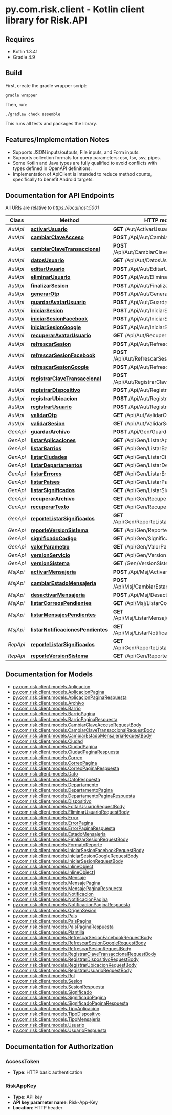 # py.com.risk.client - Kotlin client library for Risk.API

## Requires

* Kotlin 1.3.41
* Gradle 4.9

## Build

First, create the gradle wrapper script:

```
gradle wrapper
```

Then, run:

```
./gradlew check assemble
```

This runs all tests and packages the library.

## Features/Implementation Notes

* Supports JSON inputs/outputs, File inputs, and Form inputs.
* Supports collection formats for query parameters: csv, tsv, ssv, pipes.
* Some Kotlin and Java types are fully qualified to avoid conflicts with types defined in OpenAPI definitions.
* Implementation of ApiClient is intended to reduce method counts, specifically to benefit Android targets.

<a name="documentation-for-api-endpoints"></a>
## Documentation for API Endpoints

All URIs are relative to *https://localhost:5001*

Class | Method | HTTP request | Description
------------ | ------------- | ------------- | -------------
*AutApi* | [**activarUsuario**](docs/AutApi.md#activarusuario) | **GET** /Aut/ActivarUsuario | ActivarUsuario
*AutApi* | [**cambiarClaveAcceso**](docs/AutApi.md#cambiarclaveacceso) | **POST** /Api/Aut/CambiarClaveAcceso | CambiarClaveAcceso
*AutApi* | [**cambiarClaveTransaccional**](docs/AutApi.md#cambiarclavetransaccional) | **POST** /Api/Aut/CambiarClaveTransaccional | CambiarClaveTransaccional
*AutApi* | [**datosUsuario**](docs/AutApi.md#datosusuario) | **GET** /Api/Aut/DatosUsuario | DatosUsuario
*AutApi* | [**editarUsuario**](docs/AutApi.md#editarusuario) | **POST** /Api/Aut/EditarUsuario | EditarUsuario
*AutApi* | [**eliminarUsuario**](docs/AutApi.md#eliminarusuario) | **POST** /Api/Aut/EliminarUsuario | EliminarUsuario
*AutApi* | [**finalizarSesion**](docs/AutApi.md#finalizarsesion) | **POST** /Api/Aut/FinalizarSesion | FinalizarSesion
*AutApi* | [**generarOtp**](docs/AutApi.md#generarotp) | **POST** /Api/Aut/GenerarOtp | GenerarOtp
*AutApi* | [**guardarAvatarUsuario**](docs/AutApi.md#guardaravatarusuario) | **POST** /Api/Aut/GuardarAvatarUsuario | GuardarAvatarUsuario
*AutApi* | [**iniciarSesion**](docs/AutApi.md#iniciarsesion) | **POST** /Api/Aut/IniciarSesion | IniciarSesion
*AutApi* | [**iniciarSesionFacebook**](docs/AutApi.md#iniciarsesionfacebook) | **POST** /Api/Aut/IniciarSesionFacebook | IniciarSesionFacebook
*AutApi* | [**iniciarSesionGoogle**](docs/AutApi.md#iniciarsesiongoogle) | **POST** /Api/Aut/IniciarSesionGoogle | IniciarSesionGoogle
*AutApi* | [**recuperarAvatarUsuario**](docs/AutApi.md#recuperaravatarusuario) | **GET** /Api/Aut/RecuperarAvatarUsuario | RecuperarAvatarUsuario
*AutApi* | [**refrescarSesion**](docs/AutApi.md#refrescarsesion) | **POST** /Api/Aut/RefrescarSesion | RefrescarSesion
*AutApi* | [**refrescarSesionFacebook**](docs/AutApi.md#refrescarsesionfacebook) | **POST** /Api/Aut/RefrescarSesionFacebook | RefrescarSesionFacebook
*AutApi* | [**refrescarSesionGoogle**](docs/AutApi.md#refrescarsesiongoogle) | **POST** /Api/Aut/RefrescarSesionGoogle | RefrescarSesionGoogle
*AutApi* | [**registrarClaveTransaccional**](docs/AutApi.md#registrarclavetransaccional) | **POST** /Api/Aut/RegistrarClaveTransaccional | RegistrarClaveTransaccional
*AutApi* | [**registrarDispositivo**](docs/AutApi.md#registrardispositivo) | **POST** /Api/Aut/RegistrarDispositivo | RegistrarDispositivo
*AutApi* | [**registrarUbicacion**](docs/AutApi.md#registrarubicacion) | **POST** /Api/Aut/RegistrarUbicacion | RegistrarUbicacion
*AutApi* | [**registrarUsuario**](docs/AutApi.md#registrarusuario) | **POST** /Api/Aut/RegistrarUsuario | RegistrarUsuario
*AutApi* | [**validarOtp**](docs/AutApi.md#validarotp) | **GET** /Api/Aut/ValidarOtp | ValidarOtp
*AutApi* | [**validarSesion**](docs/AutApi.md#validarsesion) | **GET** /Api/Aut/ValidarSesion | ValidarSesion
*GenApi* | [**guardarArchivo**](docs/GenApi.md#guardararchivo) | **POST** /Api/Gen/GuardarArchivo | GuardarArchivo
*GenApi* | [**listarAplicaciones**](docs/GenApi.md#listaraplicaciones) | **GET** /Api/Gen/ListarAplicaciones | ListarAplicaciones
*GenApi* | [**listarBarrios**](docs/GenApi.md#listarbarrios) | **GET** /Api/Gen/ListarBarrios | ListarBarrios
*GenApi* | [**listarCiudades**](docs/GenApi.md#listarciudades) | **GET** /Api/Gen/ListarCiudades | ListarCiudades
*GenApi* | [**listarDepartamentos**](docs/GenApi.md#listardepartamentos) | **GET** /Api/Gen/ListarDepartamentos | ListarDepartamentos
*GenApi* | [**listarErrores**](docs/GenApi.md#listarerrores) | **GET** /Api/Gen/ListarErrores | ListarErrores
*GenApi* | [**listarPaises**](docs/GenApi.md#listarpaises) | **GET** /Api/Gen/ListarPaises | ListarPaises
*GenApi* | [**listarSignificados**](docs/GenApi.md#listarsignificados) | **GET** /Api/Gen/ListarSignificados | ListarSignificados
*GenApi* | [**recuperarArchivo**](docs/GenApi.md#recuperararchivo) | **GET** /Api/Gen/RecuperarArchivo | RecuperarArchivo
*GenApi* | [**recuperarTexto**](docs/GenApi.md#recuperartexto) | **GET** /Api/Gen/RecuperarTexto | RecuperarTexto
*GenApi* | [**reporteListarSignificados**](docs/GenApi.md#reportelistarsignificados) | **GET** /Api/Gen/ReporteListarSignificados | ReporteListarSignificados
*GenApi* | [**reporteVersionSistema**](docs/GenApi.md#reporteversionsistema) | **GET** /Api/Gen/ReporteVersionSistema | ReporteVersionSistema
*GenApi* | [**significadoCodigo**](docs/GenApi.md#significadocodigo) | **GET** /Api/Gen/SignificadoCodigo | SignificadoCodigo
*GenApi* | [**valorParametro**](docs/GenApi.md#valorparametro) | **GET** /Api/Gen/ValorParametro | ValorParametro
*GenApi* | [**versionServicio**](docs/GenApi.md#versionservicio) | **GET** /Api/Gen/VersionServicio | VersionServicio
*GenApi* | [**versionSistema**](docs/GenApi.md#versionsistema) | **GET** /Gen/VersionSistema | VersionSistema
*MsjApi* | [**activarMensajeria**](docs/MsjApi.md#activarmensajeria) | **POST** /Api/Msj/ActivarMensajeria | ActivarMensajeria
*MsjApi* | [**cambiarEstadoMensajeria**](docs/MsjApi.md#cambiarestadomensajeria) | **POST** /Api/Msj/CambiarEstadoMensajeria | CambiarEstadoMensajeria
*MsjApi* | [**desactivarMensajeria**](docs/MsjApi.md#desactivarmensajeria) | **POST** /Api/Msj/DesactivarMensajeria | DesactivarMensajeria
*MsjApi* | [**listarCorreosPendientes**](docs/MsjApi.md#listarcorreospendientes) | **GET** /Api/Msj/ListarCorreosPendientes | ListarCorreosPendientes
*MsjApi* | [**listarMensajesPendientes**](docs/MsjApi.md#listarmensajespendientes) | **GET** /Api/Msj/ListarMensajesPendientes | ListarMensajesPendientes
*MsjApi* | [**listarNotificacionesPendientes**](docs/MsjApi.md#listarnotificacionespendientes) | **GET** /Api/Msj/ListarNotificacionesPendientes | ListarNotificacionesPendientes
*RepApi* | [**reporteListarSignificados**](docs/RepApi.md#reportelistarsignificados) | **GET** /Api/Gen/ReporteListarSignificados | ReporteListarSignificados
*RepApi* | [**reporteVersionSistema**](docs/RepApi.md#reporteversionsistema) | **GET** /Api/Gen/ReporteVersionSistema | ReporteVersionSistema


<a name="documentation-for-models"></a>
## Documentation for Models

 - [py.com.risk.client.models.Aplicacion](docs/Aplicacion.md)
 - [py.com.risk.client.models.AplicacionPagina](docs/AplicacionPagina.md)
 - [py.com.risk.client.models.AplicacionPaginaRespuesta](docs/AplicacionPaginaRespuesta.md)
 - [py.com.risk.client.models.Archivo](docs/Archivo.md)
 - [py.com.risk.client.models.Barrio](docs/Barrio.md)
 - [py.com.risk.client.models.BarrioPagina](docs/BarrioPagina.md)
 - [py.com.risk.client.models.BarrioPaginaRespuesta](docs/BarrioPaginaRespuesta.md)
 - [py.com.risk.client.models.CambiarClaveAccesoRequestBody](docs/CambiarClaveAccesoRequestBody.md)
 - [py.com.risk.client.models.CambiarClaveTransaccionalRequestBody](docs/CambiarClaveTransaccionalRequestBody.md)
 - [py.com.risk.client.models.CambiarEstadoMensajeriaRequestBody](docs/CambiarEstadoMensajeriaRequestBody.md)
 - [py.com.risk.client.models.Ciudad](docs/Ciudad.md)
 - [py.com.risk.client.models.CiudadPagina](docs/CiudadPagina.md)
 - [py.com.risk.client.models.CiudadPaginaRespuesta](docs/CiudadPaginaRespuesta.md)
 - [py.com.risk.client.models.Correo](docs/Correo.md)
 - [py.com.risk.client.models.CorreoPagina](docs/CorreoPagina.md)
 - [py.com.risk.client.models.CorreoPaginaRespuesta](docs/CorreoPaginaRespuesta.md)
 - [py.com.risk.client.models.Dato](docs/Dato.md)
 - [py.com.risk.client.models.DatoRespuesta](docs/DatoRespuesta.md)
 - [py.com.risk.client.models.Departamento](docs/Departamento.md)
 - [py.com.risk.client.models.DepartamentoPagina](docs/DepartamentoPagina.md)
 - [py.com.risk.client.models.DepartamentoPaginaRespuesta](docs/DepartamentoPaginaRespuesta.md)
 - [py.com.risk.client.models.Dispositivo](docs/Dispositivo.md)
 - [py.com.risk.client.models.EditarUsuarioRequestBody](docs/EditarUsuarioRequestBody.md)
 - [py.com.risk.client.models.EliminarUsuarioRequestBody](docs/EliminarUsuarioRequestBody.md)
 - [py.com.risk.client.models.Error](docs/Error.md)
 - [py.com.risk.client.models.ErrorPagina](docs/ErrorPagina.md)
 - [py.com.risk.client.models.ErrorPaginaRespuesta](docs/ErrorPaginaRespuesta.md)
 - [py.com.risk.client.models.EstadoMensajeria](docs/EstadoMensajeria.md)
 - [py.com.risk.client.models.FinalizarSesionRequestBody](docs/FinalizarSesionRequestBody.md)
 - [py.com.risk.client.models.FormatoReporte](docs/FormatoReporte.md)
 - [py.com.risk.client.models.IniciarSesionFacebookRequestBody](docs/IniciarSesionFacebookRequestBody.md)
 - [py.com.risk.client.models.IniciarSesionGoogleRequestBody](docs/IniciarSesionGoogleRequestBody.md)
 - [py.com.risk.client.models.IniciarSesionRequestBody](docs/IniciarSesionRequestBody.md)
 - [py.com.risk.client.models.InlineObject](docs/InlineObject.md)
 - [py.com.risk.client.models.InlineObject1](docs/InlineObject1.md)
 - [py.com.risk.client.models.Mensaje](docs/Mensaje.md)
 - [py.com.risk.client.models.MensajePagina](docs/MensajePagina.md)
 - [py.com.risk.client.models.MensajePaginaRespuesta](docs/MensajePaginaRespuesta.md)
 - [py.com.risk.client.models.Notificacion](docs/Notificacion.md)
 - [py.com.risk.client.models.NotificacionPagina](docs/NotificacionPagina.md)
 - [py.com.risk.client.models.NotificacionPaginaRespuesta](docs/NotificacionPaginaRespuesta.md)
 - [py.com.risk.client.models.OrigenSesion](docs/OrigenSesion.md)
 - [py.com.risk.client.models.Pais](docs/Pais.md)
 - [py.com.risk.client.models.PaisPagina](docs/PaisPagina.md)
 - [py.com.risk.client.models.PaisPaginaRespuesta](docs/PaisPaginaRespuesta.md)
 - [py.com.risk.client.models.Plantilla](docs/Plantilla.md)
 - [py.com.risk.client.models.RefrescarSesionFacebookRequestBody](docs/RefrescarSesionFacebookRequestBody.md)
 - [py.com.risk.client.models.RefrescarSesionGoogleRequestBody](docs/RefrescarSesionGoogleRequestBody.md)
 - [py.com.risk.client.models.RefrescarSesionRequestBody](docs/RefrescarSesionRequestBody.md)
 - [py.com.risk.client.models.RegistrarClaveTransaccionalRequestBody](docs/RegistrarClaveTransaccionalRequestBody.md)
 - [py.com.risk.client.models.RegistrarDispositivoRequestBody](docs/RegistrarDispositivoRequestBody.md)
 - [py.com.risk.client.models.RegistrarUbicacionRequestBody](docs/RegistrarUbicacionRequestBody.md)
 - [py.com.risk.client.models.RegistrarUsuarioRequestBody](docs/RegistrarUsuarioRequestBody.md)
 - [py.com.risk.client.models.Rol](docs/Rol.md)
 - [py.com.risk.client.models.Sesion](docs/Sesion.md)
 - [py.com.risk.client.models.SesionRespuesta](docs/SesionRespuesta.md)
 - [py.com.risk.client.models.Significado](docs/Significado.md)
 - [py.com.risk.client.models.SignificadoPagina](docs/SignificadoPagina.md)
 - [py.com.risk.client.models.SignificadoPaginaRespuesta](docs/SignificadoPaginaRespuesta.md)
 - [py.com.risk.client.models.TipoAplicacion](docs/TipoAplicacion.md)
 - [py.com.risk.client.models.TipoDispositivo](docs/TipoDispositivo.md)
 - [py.com.risk.client.models.TipoMensajeria](docs/TipoMensajeria.md)
 - [py.com.risk.client.models.Usuario](docs/Usuario.md)
 - [py.com.risk.client.models.UsuarioRespuesta](docs/UsuarioRespuesta.md)


<a name="documentation-for-authorization"></a>
## Documentation for Authorization

<a name="AccessToken"></a>
### AccessToken

- **Type**: HTTP basic authentication

<a name="RiskAppKey"></a>
### RiskAppKey

- **Type**: API key
- **API key parameter name**: Risk-App-Key
- **Location**: HTTP header

